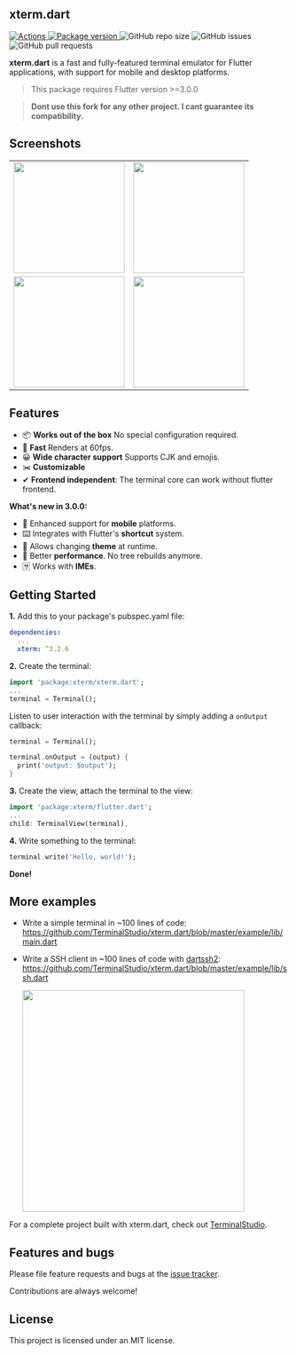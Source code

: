 
## xterm.dart

<p>
    <a href="https://github.com/TerminalStudio/xterm.dart/actions/workflows/ci.yml">
      <img alt="Actions" src="https://github.com/TerminalStudio/xterm.dart/actions/workflows/ci.yml/badge.svg">
    </a>
    <a href="https://pub.dev/packages/xterm">
      <img alt="Package version" src="https://img.shields.io/pub/v/xterm?color=blue&include_prereleases">
    </a>
    <img alt="GitHub repo size" src="https://img.shields.io/github/repo-size/TerminalStudio/xterm.dart">
    <img alt="GitHub issues" src="https://img.shields.io/github/issues-raw/TerminalStudio/xterm.dart">
    <img alt="GitHub pull requests" src="https://img.shields.io/github/issues-pr/TerminalStudio/xterm.dart">
</p>


**xterm.dart** is a fast and fully-featured terminal emulator for Flutter applications, with support for mobile and desktop platforms.

> This package requires Flutter version >=3.0.0

> **Dont use this fork for any other project. I cant guarantee its compatibility.**

## Screenshots

<table>
  <tr>
    <td>
		<img width="200px" src="https://raw.githubusercontent.com/TerminalStudio/xterm.dart/master/media/demo-shell.png">
    </td>
    <td>
       <img width="200px" src="https://raw.githubusercontent.com/TerminalStudio/xterm.dart/master/media/demo-vim.png">
    </td>
  <tr>
  </tr>
    <td>
       <img width="200px" src="https://raw.githubusercontent.com/TerminalStudio/xterm.dart/master/media/demo-htop.png">
    </td>
    <td>
       <img width="200px" src="https://raw.githubusercontent.com/TerminalStudio/xterm.dart/master/media/demo-dialog.png">
    </td>
  </tr>
</table>

## Features

- 📦 **Works out of the box** No special configuration required.
- 🚀 **Fast** Renders at 60fps.
- 😀 **Wide character support** Supports CJK and emojis.
- ✂️ **Customizable** 
- ✔ **Frontend independent**: The terminal core can work without flutter frontend.

**What's new in 3.0.0:**

- 📱 Enhanced support for **mobile** platforms.
- ⌨️ Integrates with Flutter's **shortcut** system.
- 🎨 Allows changing **theme** at runtime.
- 💪 Better **performance**. No tree rebuilds anymore.
- 🈂️ Works with **IMEs**.

## Getting Started

**1.** Add this to your package's pubspec.yaml file:

```yml
dependencies:
  ...
  xterm: ^3.2.6
```

**2.** Create the terminal:

```dart
import 'package:xterm/xterm.dart';
...
terminal = Terminal();
```

Listen to user interaction with the terminal by simply adding a `onOutput` callback:

```dart
terminal = Terminal();

terminal.onOutput = (output) {
  print('output: $output');
}
```

**3.** Create the view, attach the terminal to the view:

```dart
import 'package:xterm/flutter.dart';
...
child: TerminalView(terminal),
```

**4.** Write something to the terminal:

```dart
terminal.write('Hello, world!');
```

**Done!**

## More examples

- Write a simple terminal in ~100 lines of code:
  https://github.com/TerminalStudio/xterm.dart/blob/master/example/lib/main.dart

- Write a SSH client in ~100 lines of code with [dartssh2]:
  https://github.com/TerminalStudio/xterm.dart/blob/master/example/lib/ssh.dart
  
  <img width="400px" src="https://raw.githubusercontent.com/TerminalStudio/xterm.dart/master/media/example-ssh.png">

For a complete project built with xterm.dart, check out [TerminalStudio].

## Features and bugs

Please file feature requests and bugs at the [issue tracker](https://github.com/TerminalStudio/xterm.dart/issues).

Contributions are always welcome!

## License

This project is licensed under an MIT license.

[dartssh2]: https://pub.dev/packages/dartssh2
[TerminalStudio]: https://github.com/TerminalStudio/studio